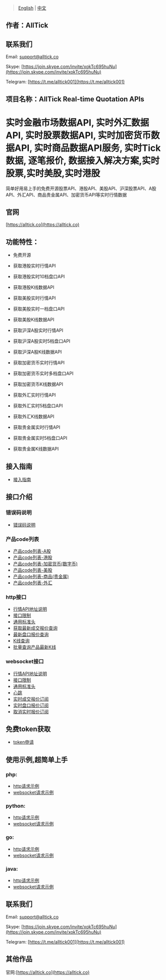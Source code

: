 > [English](./README.md) | [中文](./README_cn.md)

## 作者：AllTick
## 联系我们
Email: support@alltick.co

Skype: [https://join.skype.com/invite/xokTc695huNu](https://join.skype.com/invite/xokTc695huNu)

Telegram: [https://t.me/alltick001](https://t.me/alltick001)

## 项目名称：AllTick Real-time Quotation APIs

# 实时金融市场数据API, 实时外汇数据API, 实时股票数据API, 实时加密货币数据API, 实时商品数据API服务, 实时Tick数据, 逐笔报价, 数据接入解决方案,实时股票,实时美股,实时港股

简单好用易上手的免费开源股票API、港股API、美股API、沪深股票API、A股API、外汇API、商品贵金属API、加密货币API等实时行情数据

## 官网
[https://alltick.co](https://alltick.co)

## 功能特性：

- 免费开源

- 获取港股实时行情API

- 获取港股实时10档盘口API

- 获取港股K线数据API

- 获取美股实时行情API

- 获取美股实时一档盘口API

- 获取美股K线数据API

- 获取沪深A股实时行情API

- 获取沪深A股实时5档盘口API

- 获取沪深A股K线数据API

- 获取加密货币实时行情API

- 获取加密货币实时多档盘口API

- 获取加密货币K线数据API

- 获取外汇实时行情API

- 获取外汇实时5档盘口API

- 获取外汇K线数据API

- 获取贵金属实时行情API

- 获取贵金属实时5档盘口API

- 获取贵金属K线数据API

  

## 接入指南
- [接入指南](./access_guide_cn.md)
## 接口介绍
### 错误码说明
- [错误码说明](./error_code_description_cn.md)
### 产品code列表
- [产品code列表-A股](./product_code_list_A_stock_cn.md)
- [产品code列表-港股](./product_code_list_HK_stock_cn.md)
- [产品code列表-加密货币(数字币)](./product_code_list_cryptocurrency_cn.md)
- [产品code列表-美股](./product_code_list_US_stock_cn.md)
- [产品code列表-商品(贵金属)](./product_code_list_commodities_gold_cn.md)
- [产品code列表-外汇](./product_code_list_forex_cn.md)

### http接口
- [行情API地址说明](./http_interface/api_address_description_cn.md)
- [接口限制](./http_interface/interface_limitation_cn.md)
- [通用标准头](./http_interface/common_standard_header_cn.md)
- [获取最新成交报价查询](./http_interface/latest_transaction_price_query_cn.md)
- [最新盘口报价查询](./http_interface/latest_order_book_price_query_cn.md)
- [K线查询](./http_interface/kline_query_cn.md)
- [批量查询产品最新K线](./http_interface/batch_kline_query_cn.md)

### websocket接口
- [行情API地址说明](./websocket_interface/api_address_description_cn.md)
- [接口限制](./websocket_interface/interface_limitation_cn.md)
- [通用标准头](./websocket_interface/common_standard_header_cn.md)
- [心跳](./websocket_interface/heartbeat_cn.md)
- [实时成交报价订阅](./websocket_interface/realtime_transaction_quote_subscription_cn.md)
- [实时盘口报价订阅](./websocket_interface/realtime_order_book_quote_subscription_cn.md)
- [取消实时报价订阅](./websocket_interface/cancel_realtime_quote_subscription_cn.md)

## 免费token获取
- [token申请](./token_application_cn.md)

## 使用示例,超简单上手
### php:

- [http请求示例](./example/php/php_http_curl.php)
- [websocket请求示例](./example/php/php_websocket_workerman.php)

### python:

- [http请求示例](./example/python/http_python_example.py)
- [websocket请求示例](./example/python/websocket_python_example.py)

### go:
- [http请求示例](./example/go/http_go_example.go)
- [websocket请求示例](./example/go/websocket_go_example.go)

### java:
- [http请求示例](./example/java/HttpJavaExample.java)
- [websocket请求示例](./example/java/WebSocketJavaExample.java)


## 联系我们
Email: support@alltick.co

Skype: [https://join.skype.com/invite/xokTc695huNu](https://join.skype.com/invite/xokTc695huNu)

Telegram: [https://t.me/alltick001](https://t.me/alltick001)

## 其他作品
官网:[https://alltick.co](https://alltick.co)

